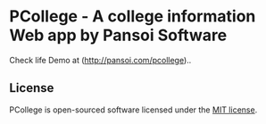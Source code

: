 # PCollege - A college information Web app by Pansoi Software


Check life Demo at (http://pansoi.com/pcollege)..

## License

PCollege is open-sourced software licensed under the [MIT license](http://opensource.org/licenses/MIT).
